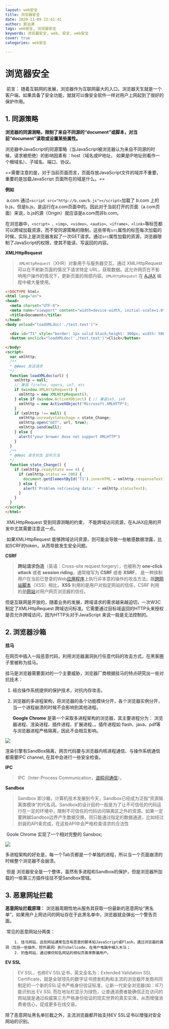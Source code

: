 ```yaml
---
layout: web安全
title: 浏览器安全
date: 2020-11-09 22:41:41
author: 郭治涛
tags: web安全, 浏览器安全
keywords: 浏览器安全, web, 安全, web安全
cover: true
categories: web安全

---
```


# 浏览器安全

​	前言： 随着互联网的发展，浏览器作为互联网最大的入口。浏览器天生就是一个客户端，如果具备了安全功能，就就可以像安全软件一样对用户上网起到了很好的保护作用。

## 1. 同源策略

​	**浏览器的同源测略，限制了来自不同源的“document”或脚本，对当前“document”读取或设置某些属性。**

​	浏览器中JavaScript的同源策略（当JavaScript被浏览器认为来自不同源的时候，请求被拒绝）的影响因素有：host（域名或IP地址， 如果是IP地址则看作一个根域名）、子域名、端口、协议。

​	==需要注意的是，对于当前页面而言，页面存放JavaScript文件的域并不重要，重要的是加载JavaScript 页面所在的域是什么。==

**例如**

​	a.com 通过`<script src="http://b.com/b.js"></script>`加载了 b.com 上的b.js，但是b.js，是运行在a.com页面中的。因此对于当前打开的页面（a.com页面）来说，b.js的源（Origin）就应该是a.com而非b.com。

​	在浏览器中，`<script> 、<img>、<video>、<audio>、<iframe>、<link>`等标签都可以跨域加载资源，而不受同源策略的限制，这些带有`src`属性的标签每次加载的时候，实际上是浏览器发起了一次GET请求。通过`src`属性加载的资源，浏览器限制了JavaScript的权限，使其不能读、写返回的内容。

**XMLHttpRequest**

> ​	`XMLHttpRequest`（XHR）对象用于与服务器交互。通过 XMLHttpRequest 可以在不刷新页面的情况下请求特定 URL，获取数据。这允许网页在不影响用户操作的情况下，更新页面的局部内容。`XMLHttpRequest` 在 [AJAX](https://developer.mozilla.org/zh-CN/docs/Glossary/AJAX) 编程中被大量使用。

```html
<!DOCTYPE html>
<html lang="en">
<head>
  <meta charset="UTF-8">
  <meta name="viewport" content="width=device-width, initial-scale=1.0">
  <title>Document</title>
</head>
<body onload="loadXMLdoc('./test.text')">

  <div id="T1" style="border: 1px solid black;height: 300px; width: 500px"></div>
  <button onclick="loadXMLdoc('./test.text')">Click</button>

</body>
<script>
  var xmlhttp;
  /**
  * @desc 发送请求
  */
  function loadXMLdoc(url) {
    xmlhttp = null;
    // 兼容 firefox, opera, ie7, etc
    if (window.XMLHttpRequest) {
      xmlhttp = new XMLHttpRequest();
    } else if (window.ActiveXObject) { // 兼容ie5, ie6
      xmlhttp = new ActiveXObject("Microsoft.XMLHTTP");
    }
    if (xmlhttp !== null) {
      xmlhttp.onreadystatechage = state_Change;
      xmlhttp.open("GET", url, true);
      xmlhttp.send(null);
    } else {
      alert("your brower dose not support XMLHTTP")
    }
  }
  /**
  * @desc 请求状态 监听方法
  */
  function state_Change() {
    if (xmlhttp.readyState === 4) {
      if (xmlhttp.status == 200) {
        document.getElementById('T1').innerHTML = xmlhttp.responseText;
      } else {
        alert('Problem retrieving data:' + xmlhttp.statusText);
      }
    }
  }
</script>
</html>
```

​	XMLHttpRequest 受到同源测略的约束， 不能跨域访问资源，在AJAX应用的开发中尤其需要注意这一点。

​	如果XMLHttpRequest 能够跨域访问资源，则可能会导致一些敏感数据泄露，比如SCRF的token，从而导致发生安全问题。

**CSRF**

> **跨站请求伪造**（英语：Cross-site request forgery），也被称为 **one-click attack** 或者 **session riding**，通常缩写为 **CSRF** 或者 **XSRF**， 是一种挟制用户在当前已登录的Web[应用程序](https://baike.baidu.com/item/应用程序/5985445)上执行非本意的操作的攻击方法。跟[跨网站脚本](https://baike.baidu.com/item/跨网站脚本/23316003)（XSS）相比，**XSS** 利用的是用户对指定网站的信任，CSRF 利用的是[网站](https://baike.baidu.com/item/网站/155722)对用户网页浏览器的信任。

​	但是互联网是开放的，随着业务的发展，跨域请求的需求越来越迫切，一次W3C 制定了XMLHttpRequest 跨域访问标准。它需要通过目标域返回的HTTP头来授权是否允许跨域访问，因为HTTP头对于JavaScript 来说一般是无法控制的。

## 2. 浏览器沙箱

**挂马**

​	在网页中插入一段恶意代码，利用浏览器漏洞执行任意代码的攻击方式，在黑客圈子里被称为挂马。

​	挂马是浏览器需要面对的一个主要威胁，浏览器厂商根据挂马的特点研究出一些对抗技术：

 1. 结合操作系统提供的保护技术，对抗内存攻击。

 2. 浏览器的多进程架构，将浏览器的各个功能模块分开，各个浏览器实例分开，当一个进程崩溃的时候不会影响到其他进程。

    **Google Chrome** 是第一个采取多进程架构的浏览器，其主要进程分为： 浏览器进程、渲染进程、插件进程、扩展进程、。插件进程如 flash、java、pdf等与浏览器进程严格隔离，因此不会相互影响。

![](https://cdn.JsDelivr.net/gh/guozhitao-theo/bolg_img/2020-11-01/google.png)

渲染引擎有SandBox隔离，网页代码要与浏览器内核进程通信、与操作系统通信都需要IPC channel, 在其中会进行一些安全检查。

**IPC**

> IPC（Inter-Process Communication，[进程间通信](https://baike.baidu.com/item/进程间通信/1235923)）。

**Sandbox**

> Sandbox 即沙箱，计算机技术发展到今天，Sandbox已经成为泛指“资源隔离类模块”的代名词。Sandbox的设计目的一般是为了让不可信任的代码运行在一定的环境中，限制不可信任的代码访问隔离区之外的资源。如果一定要跨越Sandbox边界产生数据交换，则只能通过指定的数据通道，比如经过封装的API来完成，在这些API中会严格检查请求的合法性

​	Goole Chrome 实现了一个相对完整的 Sansbox;

![](https://cdn.JsDelivr.net/gh/guozhitao-theo/bolg_img/2020-11-01/微信图片_20201110221605.png)

​	多进程架构的好处是，每一个Tab页都是一个单独的进程，所以当一个页面崩溃的时候整个浏览器不会崩溃。

​	但是 浏览器安全是一个整体，虽然有多进程和Sandbox的保护，但是浏览器所加载的一些第三方插件往往不受Sandbox管辖。

## 3. 恶意网址拦截

**恶意网址拦截原理：** 浏览器周期性地从服务其获取一份最新的恶意网址“黑名单”，如果用户上网访问的网址存在于此黑名单中，浏览器就会弹出一个警告页面。

​	常见的恶意网站分两类：

  		1. 挂马网站，这些网站通常包含有恶意的脚本如JavaScript或Flash，通过浏览器的漏洞（包括一些插件、控件漏洞）执行shellcode，在用户电脑中植入木马；
  		2. 钓鱼网站，通过模仿知名网站的相似页面来欺骗用户。

**EV SSL**

> EV SSL，也称EV SSL证书，英文全名为：Extended Validation SSL Certificate，就是全球领先的数字证书颁发机构和主流的浏览器开发商共同制定的一个新的SSL证书严格身份验证标准，让新一代安全浏览器(如：IE7)能识别出 EV SSL 而在地址栏显示为绿色，让普通消费者能确信正在访问的网站就是通过权威第三方严格身份验证的现实世界的真实实体，从而增强消费者信心，促成更多在线交易。

除了恶意网址黑名单拦截之外，主流浏览器都开始支持EV SSL证书以增强对安全网站的识别。